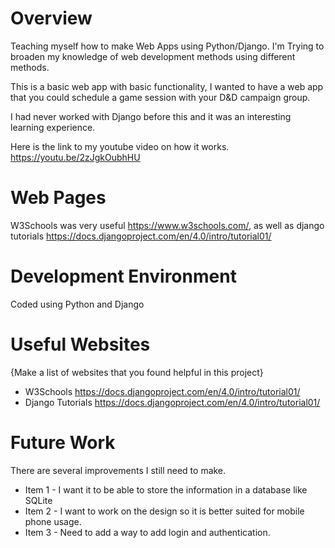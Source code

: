 # Overview

Teaching myself how to make Web Apps using Python/Django.  I'm Trying to broaden my knowledge of web development methods using different methods.

This is a basic web app with basic functionality, I wanted to have a web app that you could schedule a game session with your D&D campaign group.

I had never worked with Django before this and it was an interesting learning experience.

Here is the link to my youtube video on how it works.
https://youtu.be/2zJgkOubhHU

# Web Pages

W3Schools was very useful https://www.w3schools.com/, as well as django tutorials https://docs.djangoproject.com/en/4.0/intro/tutorial01/

# Development Environment

Coded using Python and Django


# Useful Websites

{Make a list of websites that you found helpful in this project}
* W3Schools https://docs.djangoproject.com/en/4.0/intro/tutorial01/
* Django Tutorials https://docs.djangoproject.com/en/4.0/intro/tutorial01/

# Future Work
There are several improvements I still need to make.
* Item 1 - I want it to be able to store the information in a database like SQLite
* Item 2 - I want to work on the design so it is better suited for mobile phone usage.
* Item 3 - Need to add a way to add login and authentication.
